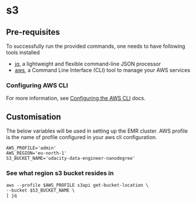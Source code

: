# s3

## Pre-requisites
To successfully run the provided commands, one needs to have following tools installed
- [jq](https://stedolan.github.io/jq/), a lightweight and flexible command-line JSON processor
- [aws](https://aws.amazon.com/cli/), a Command Line Interface (CLI) tool to manage your AWS services

### Configuring AWS CLI
For more information, see [Configuring the AWS CLI](https://docs.aws.amazon.com/cli/latest/userguide/cli-chap-configure.html) docs.

## Customisation
The below variables will be used in setting up the EMR cluster. AWS profile is the name of profile configured in your aws cli configuration.

```shell
AWS_PROFILE='admin'
AWS_REGION='eu-north-1'
S3_BUCKET_NAME='udacity-data-engineer-nanodegree'
```

### See what region s3 bucket resides in

```shell
aws --profile $AWS_PROFILE s3api get-bucket-location \
--bucket $S3_BUCKET_NAME \
| jq
```
